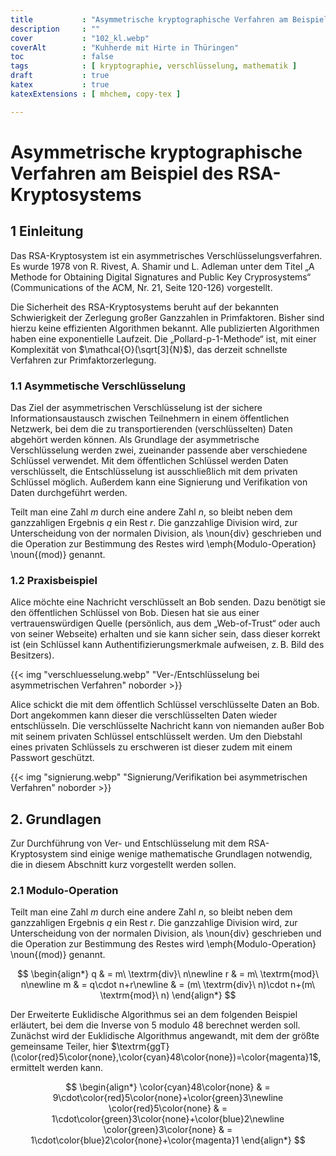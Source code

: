 ```yaml
---
title           : "Asymmetrische kryptographische Verfahren am Beispiel des RSA-Kryptosystems"
description     : ""
cover           : "102_kl.webp"
coverAlt        : "Kuhherde mit Hirte in Thüringen"
toc             : false
tags            : [ kryptographie, verschlüsselung, mathematik ]
draft           : true
katex           : true
katexExtensions : [ mhchem, copy-tex ]

---
```


# Asymmetrische kryptographische Verfahren am Beispiel des RSA-Kryptosystems

## 1 Einleitung
Das RSA-Kryptosystem ist ein asymmetrisches Verschlüsselungsverfahren. Es wurde 1978 von R. Rivest, A. Shamir und L. Adleman unter dem Titel „A Methode for Obtaining Digital Signatures and Public Key Cryprosystems“ (Communications of the ACM, Nr. 21, Seite 120-126) vorgestellt.

Die Sicherheit des RSA-Kryptosystems beruht auf der bekannten Schwierigkeit der Zerlegung großer Ganzzahlen in Primfaktoren. Bisher sind hierzu keine effizienten Algorithmen bekannt. Alle publizierten Algorithmen haben eine exponentielle Laufzeit. Die „Pollard-p-1-Methode“ ist, mit einer Komplexität von $\mathcal{O}(\sqrt[3]{N}$), das derzeit schnellste Verfahren zur Primfaktorzerlegung.

### 1.1 Asymmetische Verschlüsselung
Das Ziel der asymmetrischen Verschlüsselung ist der sichere Informationsaustausch zwischen Teilnehmern in einem öffentlichen Netzwerk, bei dem die zu transportierenden (verschlüsselten) Daten abgehört werden können. Als Grundlage der asymmetrische Verschlüsselung werden zwei, zueinander passende aber verschiedene Schlüssel verwendet. Mit dem öffentlichen Schlüssel werden Daten verschlüsselt, die Entschlüsselung ist ausschließlich mit dem privaten Schlüssel möglich. Außerdem kann eine Signierung und Verifikation von Daten durchgeführt werden.
  
Teilt man eine Zahl $m$ durch eine andere Zahl $n$, so bleibt neben dem ganzzahligen Ergebnis $q$ ein Rest $r$. Die ganzzahlige Division wird, zur Unterscheidung von der normalen Division, als \noun{div} geschrieben und die Operation zur Bestimmung des Restes wird \emph{Modulo-Operation} \noun{(mod)} genannt.

### 1.2 Praxisbeispiel
Alice möchte eine Nachricht verschlüsselt an Bob senden. Dazu benötigt sie den öffentlichen Schlüssel von Bob. Diesen hat sie aus einer vertrauenswürdigen Quelle (persönlich, aus dem „Web-of-Trust“ oder auch von seiner Webseite) erhalten und sie kann sicher sein, dass dieser korrekt ist (ein Schlüssel kann Authentifizierungsmerkmale aufweisen, z. B. Bild des Besitzers).

{{< img "verschluesselung.webp" "Ver-/Entschlüsselung bei asymmetrischen Verfahren" noborder >}}

Alice schickt die mit dem öffentlich Schlüssel verschlüsselte Daten an Bob. Dort angekommen kann dieser die verschlüsselten Daten wieder entschlüsseln. Die verschlüsselte Nachricht kann von niemanden außer Bob mit seinem privaten Schlüssel entschlüsselt werden. Um den Diebstahl eines privaten Schlüssels zu erschweren ist dieser zudem mit einem Passwort geschützt.

{{< img "signierung.webp" "Signierung/Verifikation bei asymmetrischen Verfahren" noborder >}}

## 2. Grundlagen
Zur Durchführung von Ver- und Entschlüsselung mit dem RSA-Kryptosystem sind einige wenige mathematische Grundlagen notwendig, die in diesem Abschnitt kurz vorgestellt werden sollen.

### 2.1 Modulo-Operation

Teilt man eine Zahl $m$ durch eine andere Zahl $n$, so bleibt neben dem ganzzahligen Ergebnis $q$ ein Rest $r$. Die ganzzahlige Division wird, zur Unterscheidung von der normalen Division, als \noun{div} geschrieben und die Operation zur Bestimmung des Restes wird \emph{Modulo-Operation} \noun{(mod)} genannt.


$$ 
\begin{align*}
    q & = m\ \textrm{div}\ n\newline
    r & = m\ \textrm{mod}\ n\newline
    m & = q\cdot n+r\newline
      & = (m\ \textrm{div}\ n)\cdot n+(m\ \textrm{mod}\ n)
\end{align*}
$$


Der Erweiterte Euklidische Algorithmus sei an dem folgenden Beispiel erläutert, bei dem die Inverse von 5 modulo 48 berechnet werden soll. Zunächst wird der Euklidische Algorithmus angewandt, mit dem der größte gemeinsame Teiler, hier $\textrm{ggT}(\color{red}5\color{none},\color{cyan}48\color{none})=\color{magenta}1$, ermittelt werden kann.

$$
\begin{align*}
    \color{cyan}48\color{none} & = 9\cdot\color{red}5\color{none}+\color{green}3\newline
    \color{red}5\color{none} & = 1\cdot\color{green}3\color{none}+\color{blue}2\newline
    \color{green}3\color{none} & = 1\cdot\color{blue}2\color{none}+\color{magenta}1
\end{align*}
$$
